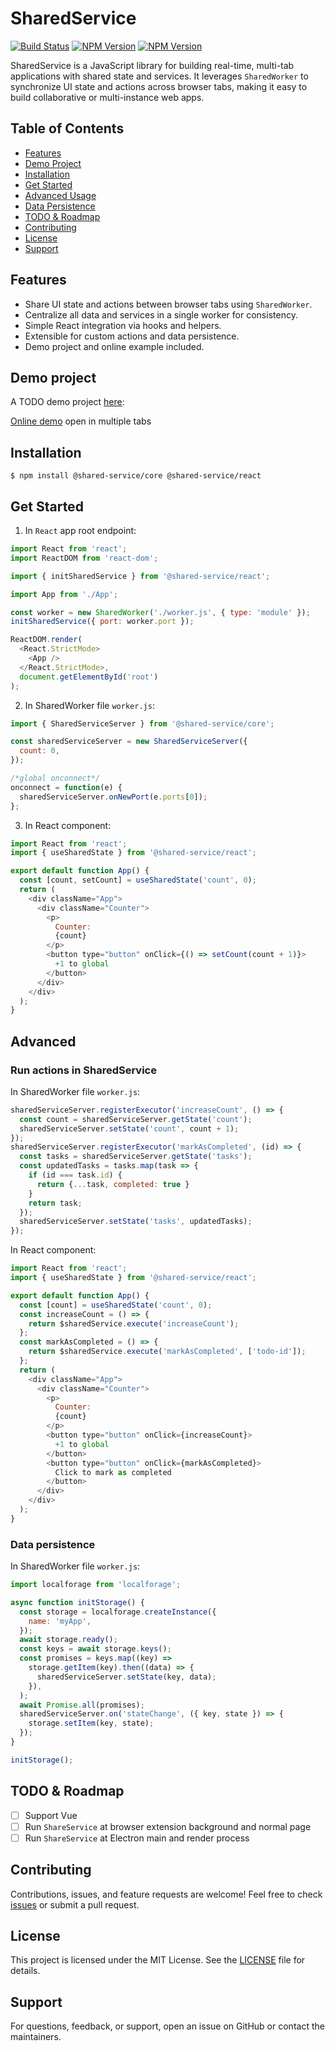# SharedService

[![Build Status](https://github.com/shared-service/shared-service/actions/workflows/ci.yml/badge.svg?branch=main)](https://github.com/shared-service/shared-service/actions)
[![NPM Version](https://img.shields.io/npm/v/@shared-service/core.svg?style=flat-square)](https://www.npmjs.com/package/@shared-service/core)
[![NPM Version](https://img.shields.io/npm/v/@shared-service/react.svg?style=flat-square)](https://www.npmjs.com/package/@shared-service/react)


SharedService is a JavaScript library for building real-time, multi-tab applications with shared state and services. It leverages `SharedWorker` to synchronize UI state and actions across browser tabs, making it easy to build collaborative or multi-instance web apps.

## Table of Contents

- [Features](#features)
- [Demo Project](#demo-project)
- [Installation](#installation)
- [Get Started](#get-started)
- [Advanced Usage](#advanced)
- [Data Persistence](#data-persistence)
- [TODO & Roadmap](#todo)
- [Contributing](#contributing)
- [License](#license)
- [Support](#support)

## Features

- Share UI state and actions between browser tabs using `SharedWorker`.
- Centralize all data and services in a single worker for consistency.
- Simple React integration via hooks and helpers.
- Extensible for custom actions and data persistence.
- Demo project and online example included.

## Demo project

A TODO demo project [here](https://github.com/shared-service/shared-service/tree/main/packages/demo):

[Online demo](https://shared-service.github.io/todo-demo/) open in multiple tabs

## Installation

```
$ npm install @shared-service/core @shared-service/react
```

## Get Started

1. In `React` app root endpoint:

```js
import React from 'react';
import ReactDOM from 'react-dom';

import { initSharedService } from '@shared-service/react';

import App from './App';

const worker = new SharedWorker('./worker.js', { type: 'module' });
initSharedService({ port: worker.port });

ReactDOM.render(
  <React.StrictMode>
    <App />
  </React.StrictMode>,
  document.getElementById('root')
);
```

2. In SharedWorker file `worker.js`:

```js
import { SharedServiceServer } from '@shared-service/core';

const sharedServiceServer = new SharedServiceServer({
  count: 0,
});

/*global onconnect*/
onconnect = function(e) {
  sharedServiceServer.onNewPort(e.ports[0]);
};

```

3. In React component:

```js
import React from 'react';
import { useSharedState } from '@shared-service/react';

export default function App() {
  const [count, setCount] = useSharedState('count', 0);
  return (
    <div className="App">
      <div className="Counter">
        <p>
          Counter:
          {count}
        </p>
        <button type="button" onClick={() => setCount(count + 1)}>
          +1 to global
        </button>
      </div>
    </div>
  );
}
```

## Advanced

### Run actions in SharedService

In SharedWorker file `worker.js`:

```js
sharedServiceServer.registerExecutor('increaseCount', () => {
  const count = sharedServiceServer.getState('count');
  sharedServiceServer.setState('count', count + 1);
});
sharedServiceServer.registerExecutor('markAsCompleted', (id) => {
  const tasks = sharedServiceServer.getState('tasks');
  const updatedTasks = tasks.map(task => {
    if (id === task.id) {
      return {...task, completed: true }
    }
    return task;
  });
  sharedServiceServer.setState('tasks', updatedTasks);
});
```

In React component:

```js
import React from 'react';
import { useSharedState } from '@shared-service/react';

export default function App() {
  const [count] = useSharedState('count', 0);
  const increaseCount = () => {
    return $sharedService.execute('increaseCount');
  };
  const markAsCompleted = () => {
    return $sharedService.execute('markAsCompleted', ['todo-id']);
  };
  return (
    <div className="App">
      <div className="Counter">
        <p>
          Counter:
          {count}
        </p>
        <button type="button" onClick={increaseCount}>
          +1 to global
        </button>
        <button type="button" onClick={markAsCompleted}>
          Click to mark as completed
        </button>
      </div>
    </div>
  );
}
```

### Data persistence

In SharedWorker file `worker.js`:

```js
import localforage from 'localforage';

async function initStorage() {
  const storage = localforage.createInstance({
    name: 'myApp',
  });
  await storage.ready();
  const keys = await storage.keys();
  const promises = keys.map((key) =>
    storage.getItem(key).then((data) => {
      sharedServiceServer.setState(key, data);
    }),
  );
  await Promise.all(promises);
  sharedServiceServer.on('stateChange', ({ key, state }) => {
    storage.setItem(key, state);
  });
}

initStorage();
```

## TODO & Roadmap

- [ ] Support Vue
- [ ] Run `ShareService` at browser extension background and normal page
- [ ] Run `ShareService` at Electron main and render process

## Contributing

Contributions, issues, and feature requests are welcome! Feel free to check [issues](https://github.com/shared-service/shared-service/issues) or submit a pull request.

## License

This project is licensed under the MIT License. See the [LICENSE](./LICENSE) file for details.

## Support

For questions, feedback, or support, open an issue on GitHub or contact the maintainers.
